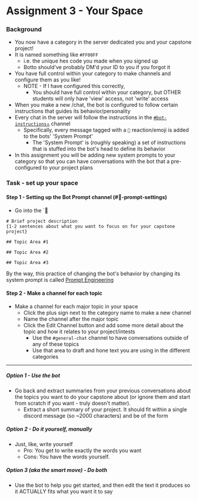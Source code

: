 # Assignment 3 - Your Space



### Background 
- You now have a category in the server dedicated you and your capstone project!
- It is named something like `#FF00FF` 
  - i.e. the unique hex code you made when you signed up
  - Botto should've probably DM'd your ID to you if you forgot it 
- You have full control within your category to make channels and configure them as you like!
   - NOTE - If I have configured this correctly, 
      - You should have full control within your category, but OTHER students will only have 'view' access, not 'write' access
- When you make a new /chat, the bot is configured to follow certain instructions that guides its behavior/personality
- Every chat in the server will follow the instructions in the [`#bot-instructions🔝`](https://discord.com/channels/1194766712680222800/1194766713267433554) channel
  - Specifically, every message tagged with a `🤖` reaction/emoji is added to the bots' 'System Prompt'
    - The 'System Prompt' is (roughly speaking) a set of instructions that is stuffed into the bot's head to define its behavior
- In this assignment you will be adding new system prompts to your category so that you can have conversations with the bot that a pre-configured to your project plans

### Task - set up your space   
#### Step 1 - Setting up the Bot Prompt channel (#🤖-prompt-settings)
 - Go into the `🤖


```
# Brief project description
{1-2 sentences about what you want to focus on for your capstone project}

## Topic Area #1

## Topic Area #2

## Topic Area #3
```

By the way, this practice of changing the bot's behavior by changing its system prompt is called [Prompt Engineering](https://platform.openai.com/docs/guides/prompt-engineering)

#### Step 2 - Make a channel for each topic
- Make a channel for each major topic in your space
  - Click the plus sign next to the category name to make a new channel
  - Name the channel after the major topic
  - Click the Edit Channel button and add some more detail about the topic and how it relates to your project/intests
    - Use the `#general-chat` channel to have conversations outside of any of these topics
    - Use that area to draft and hone text you are using in the different categories


---
##### Option 1 - Use the bot
- Go back and extract summaries from your previous conversations about the topics you want to do your capstone about (or ignore them and start from scratch if you want - truly doesn't matter).
  - Extract a short summary of your project. It should fit within a single discord message (so ~2000 characters) and be of the form

##### Option 2 - Do it yourself, manually
- Just, like, write yourself
  - Pro: You get to write exactly the words you want
  - Cons: You have the words yourself. 

##### Option 3 (aka the smart move) - Do both 
- Use the bot to help you get started, and then edit the text it produces so it ACTUALLY fits what you want it to say
